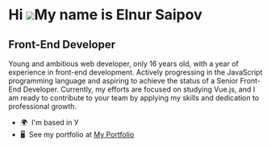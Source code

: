 Hi ![](https://user-images.githubusercontent.com/18350557/176309783-0785949b-9127-417c-8b55-ab5a4333674e.gif)My name is Elnur Saipov
====================================================================================================================================

Front-End Developer
-------------------

Young and ambitious web developer, only 16 years old, with a year of experience in front-end development. Actively progressing in the JavaScript programming language and aspiring to achieve the status of a Senior Front-End Developer. Currently, my efforts are focused on studying Vue.js, and I am ready to contribute to your team by applying my skills and dedication to professional growth.

* 🌍  I'm based in У
* 🖥️  See my portfolio at [My Portfolio]([//https://eldev-portfolio.netlify.app/](https://eldev-portfolio.netlify.app/)https://eldev-portfolio.netlify.app/)

